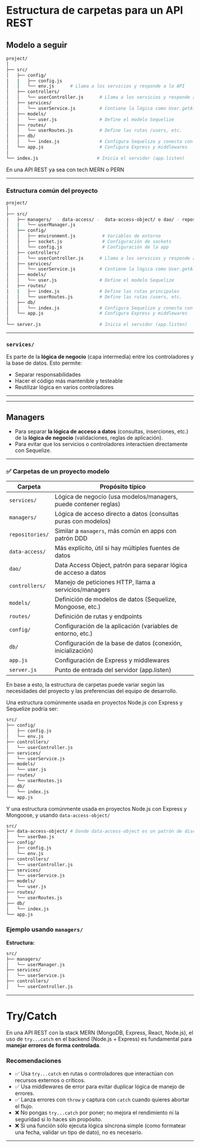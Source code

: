 # Estructura de carpetas para un API REST

## Modelo a seguir

```bash
project/
│
├── src/
│   ├── config/
|   |   ├── config.js
│   │   └── env.js      # Llama a los servicios y responde a la API
│   ├── controllers/
│   │   └── userController.js      # Llama a los servicios y responde a la API
│   ├── services/
│   │   └── userService.js         # Contiene la lógica como User.getAll()
│   ├── models/
│   │   └── user.js                # Define el modelo Sequelize
│   ├── routes/
│   │   └── userRoutes.js          # Define las rutas /users, etc.
│   ├── db/
│   │   └── index.js               # Configura Sequelize y conecta con la DB
│   └── app.js                     # Configura Express y middlewares
│
└── index.js                      # Inicia el servidor (app.listen)
```

En una API REST ya sea con tech MERN o PERN

---

### Estructura común del proyecto

```bash
project/
│
├── src/
|   ├── managers/  - data-access/ -  data-access-object/ o dao/ - repositories/ - o en los mismos services/
│   |   └── userManager.js
│   ├── config/
│   │   ├── environment.js          # Variables de entorno
│   │   ├── socket.js               # Configuración de sockets
│   │   └── config.js               # Configuración de la app
│   ├── controllers/
│   │   └── userController.js      # Llama a los servicios y responde a la API
│   ├── services/
│   │   └── userService.js         # Contiene la lógica como User.getAll()
│   ├── models/
│   │   └── user.js                # Define el modelo Sequelize
│   ├── routes/
|   |   ├── index.js               # Define las rutas principales
│   │   └── userRoutes.js          # Define las rutas /users, etc.
│   ├── db/
│   │   └── index.js               # Configura Sequelize y conecta con la DB
│   └── app.js                     # Configura Express y middlewares
│
└── server.js                      # Inicia el servidor (app.listen)
```

---

### `services/`

Es parte de la **lógica de negocio** (capa intermedia) entre los controladores y la base de datos. Esto permite:

- Separar responsabilidades
- Hacer el código más mantenible y testeable
- Reutilizar lógica en varios controladores

---

---

## Managers

- Para separar **la lógica de acceso a datos** (consultas, inserciones, etc.) de la **lógica de negocio** (validaciones, reglas de aplicación).
- Para evitar que los servicios o controladores interactúen directamente con Sequelize.

---

### ✅ Carpetas de un proyecto modelo

| Carpeta         | Propósito típico                                                 |
| --------------- | ---------------------------------------------------------------- |
| `services/`     | Lógica de negocio (usa modelos/managers, puede contener reglas)  |
| `managers/`     | Lógica de acceso directo a datos (consultas puras con modelos)   |
| `repositories/` | Similar a `managers`, más común en apps con patrón DDD           |
| `data-access/`  | Más explícito, útil si hay múltiples fuentes de datos            |
| `dao/`          | Data Access Object, patrón para separar lógica de acceso a datos |
| `controllers/`  | Manejo de peticiones HTTP, llama a servicios/managers            |
| `models/`       | Definición de modelos de datos (Sequelize, Mongoose, etc.)       |
| `routes/`       | Definición de rutas y endpoints                                  |
| `config/`       | Configuración de la aplicación (variables de entorno, etc.)      |
| `db/`           | Configuración de la base de datos (conexión, inicialización)     |
| `app.js`        | Configuración de Express y middlewares                           |
| `server.js`     | Punto de entrada del servidor (app.listen)                       |

En base a esto, la estructura de carpetas puede variar según las necesidades del proyecto y las preferencias del equipo de desarrollo.

Una estructura comúnmente usada en proyectos Node.js con Express y Sequelize podría ser:

```bash
src/
├── config/
│   ├── config.js
│   └── env.js
├── controllers/
│   └── userController.js
├── services/
│   └── userService.js
├── models/
│   └── user.js
├── routes/
│   └── userRoutes.js
├── db/
│   └── index.js
└── app.js
```
Y una estructura comúnmente usada en proyectos Node.js con Express y Mongoose, y usando `data-access-object/`

```bash
src/
├── data-access-object/ # Donde data-access-object es un patrón de diseño que separa la lógica de acceso a datos de la lógica de negocio. Y data-access-object reemplaza a managers/ o repositories/
│   └── userDao.js
├── config/
│   ├── config.js
│   └── env.js
├── controllers/
│   └── userController.js
├── services/
│   └── userService.js
├── models/
│   └── user.js
├── routes/
│   └── userRoutes.js
├── db/
│   └── index.js
└── app.js
```

### Ejemplo usando `managers/`

**Estructura:**

```bash
src/
├── managers/
│   └── userManager.js
├── services/
│   └── userService.js
├── controllers/
│   └── userController.js
```

---


# Try/Catch

En una API REST con la stack MERN (MongoDB, Express, React, Node.js), el uso de `try...catch` en el backend (Node.js + Express) es fundamental para **manejar errores de forma controlada**. 

### Recomendaciones 

* ✅ Usa `try...catch` en rutas o controladores que interactúan con recursos externos o críticos.
* ✅ Usa middlewares de error para evitar duplicar lógica de manejo de errores.
* ✅ Lanza errores con `throw` y captura con `catch` cuando quieres abortar el flujo.
* ❌ No pongas `try...catch` por poner; no mejora el rendimiento ni la seguridad si lo haces sin propósito.
* ❌ Si una función sólo ejecuta lógica síncrona simple (como formatear una fecha, validar un tipo de dato), no es necesario.


---

